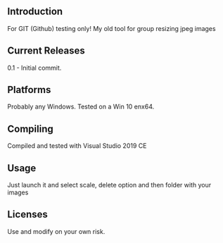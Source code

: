 ## Introduction
For GIT (Github) testing only! My old tool for group resizing jpeg images
## Current Releases
0.1 - Initial commit. <br /> 
## Platforms
Probably any Windows. Tested on a Win 10 enx64.
## Compiling
Compiled and tested with Visual Studio 2019 CE
## Usage
Just launch it and select scale, delete option and then folder with your images
## Licenses
Use and modify on your own risk.

